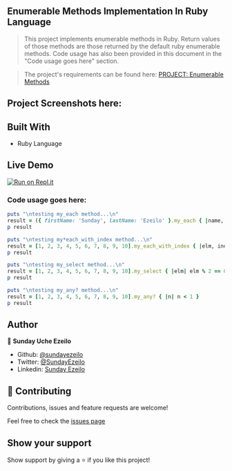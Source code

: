 ## Enumerable Methods Implementation In Ruby Language

> This project implements enumerable methods in Ruby. Return values of those methods are those returned by the default ruby enumerable methods. Code usage has also been provided in this document in the "Code usage goes here" section.

> The project's requirements can be found here: [PROJECT: Enumerable Methods](https://github.com/TheOdinProject/curriculum/blob/master/ruby_programming/archive/basic_ruby/project_advanced_building_blocks.md#project-2-enumerable-methods)

## Project Screenshots here:

## Built With

- Ruby Language

## Live Demo

[![Run on Repl.it](https://repl.it/badge/github/ezeilo-su/enumerable_methods_in_ruby)](https://repl.it/github/ezeilo-su/enumerable_methods_in_ruby)

### Code usage goes here:

```Ruby
puts "\ntesting my_each method...\n"
result = ({ firstName: 'Sunday', lastName: 'Ezeilo' }.my_each { |name, val| puts "#{name}: #{val}" })  
p result

puts "\ntesting my*each_with_index method...\n"  
result = [1, 2, 3, 4, 5, 6, 7, 8, 9, 10].my_each_with_index { |elm, ind| puts "index*#{ind}: #{elm}" }  
p result

puts "\ntesting my_select method...\n"  
result = [1, 2, 3, 4, 5, 6, 7, 8, 9, 10].my_select { |elm| elm % 2 == 0 }  
p result

puts "\ntesting my_any? method...\n"  
result = [1, 2, 3, 4, 5, 6, 7, 8, 9, 10].my_any? { |n| n < 1 }  
p result
```

## Author

👤 **Sunday Uche Ezeilo**

- Github: [@sundayezeilo](https://github.com/ezeilo-su)
- Twitter: [@SundayEzeilo](https://twitter.com/SundayEzeilo)
- Linkedin: [Sunday Ezeilo](https://www.linkedin.com/in/sunday-ezeilo-a6a67664/)

## 🤝 Contributing

Contributions, issues and feature requests are welcome!

Feel free to check the [issues page](https://github.com/ezeilo-su/enumerable_methods_in_ruby/issues)

## Show your support

Show support by giving a ⭐️ if you like this project!
